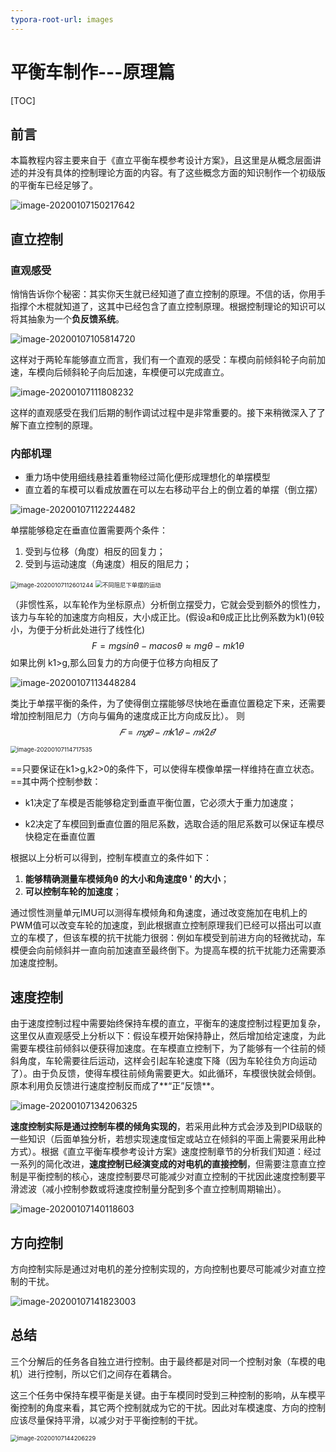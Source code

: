 ```yaml
---
typora-root-url: images
---
```


# 平衡车制作---原理篇

[TOC]

## 前言

本篇教程内容主要来自于《直立平衡车模参考设计方案》，且这里是从概念层面讲述的并没有具体的控制理论方面的内容。有了这些概念方面的知识制作一个初级版的平衡车已经足够了。



![image-20200107150217642](images/image-20200107150217642.png)

## 直立控制

### 直观感受

悄悄告诉你个秘密：其实你天生就已经知道了直立控制的原理。不信的话，你用手指撑个木棍就知道了，这其中已经包含了直立控制原理。根据控制理论的知识可以将其抽象为一个**负反馈系统**。

![image-20200107105814720](images/image-20200107105814720.png)

这样对于两轮车能够直立而言，我们有一个直观的感受：车模向前倾斜轮子向前加速，车模向后倾斜轮子向后加速，车模便可以完成直立。

![image-20200107111808232](images/image-20200107111808232.png)

这样的直观感受在我们后期的制作调试过程中是非常重要的。接下来稍微深入了了解下直立控制的原理。

### 内部机理

- 重力场中使用细线悬挂着重物经过简化便形成理想化的单摆模型
- 直立着的车模可以看成放置在可以左右移动平台上的倒立着的单摆（倒立摆）

![image-20200107112224482](../images/image-20200107112224482.png)

单摆能够稳定在垂直位置需要两个条件：

1. 受到与位移（角度）相反的回复力；
2. 受到与运动速度（角速度）相反的阻尼力；

<img src="../images/image-20200107112601244.png" alt="image-20200107112601244" style="zoom: 67%;" /> <img src="../images/image-20200107113022137.png" alt="不同阻尼下单摆的运动" style="zoom: 67%;" />

（非惯性系，以车轮作为坐标原点）分析倒立摆受力，它就会受到额外的惯性力，该力与车轮的加速度方向相反，大小成正比。(假设a和θ成正比比例系数为k1)(θ较小，为便于分析此处进行了线性化)
$$
F = mgsinθ - macosθ ≈ mgθ - mk1θ
$$
如果比例 k1>g,那么回复力的方向便于位移方向相反了 

![image-20200107113448284](images/image-20200107113448284.png)

类比于单摆平衡的条件，为了使得倒立摆能够尽快地在垂直位置稳定下来，还需要增加控制阻尼力（方向与偏角的速度成正比方向成反比）。 则
$$
𝐹=𝑚𝑔𝜃−𝑚k1𝜃−𝑚𝑘2𝜃’
$$
​                                                     <img src="images/image-20200107114717535.png" alt="image-20200107114717535" style="zoom:67%;" />

==只要保证在k1>g,k2>0的条件下，可以使得车模像单摆一样维持在直立状态。==其中两个控制参数：

- k1决定了车模是否能够稳定到垂直平衡位置，它必须大于重力加速度；

- k2决定了车模回到垂直位置的阻尼系数，选取合适的阻尼系数可以保证车模尽快稳定在垂直位置 

根据以上分析可以得到，控制车模直立的条件如下：

1. **能够精确测量车模倾角θ 的大小和角速度θ ' 的大小**；
2. **可以控制车轮的加速度**； 

通过惯性测量单元IMU可以测得车模倾角和角速度，通过改变施加在电机上的PWM值可以改变车轮的加速度，到此根据直立控制原理我们已经可以搭出可以直立的车模了，但该车模的抗干扰能力很弱：例如车模受到前进方向的轻微扰动，车模便会向前倾斜并一直向前加速直至最终倒下。为提高车模的抗干扰能力还需要添加速度控制。

## 速度控制

由于速度控制过程中需要始终保持车模的直立，平衡车的速度控制过程更加复杂，这里仅从直观感受上分析以下：假设车模开始保持静止，然后增加给定速度，为此需要车模往前倾斜以便获得加速度。在车模直立控制下，为了能够有一个往前的倾斜角度，车轮需要往后运动，这样会引起车轮速度下降（因为车轮往负方向运动了）。由于负反馈，使得车模往前倾角需要更大。如此循环，车模很快就会倾倒。原本利用负反馈进行速度控制反而成了**“正”反馈**。  

![image-20200107134206325](images/image-20200107134206325.png)

**速度控制实际是通过控制车模的倾角实现的**，若采用此种方式会涉及到PID级联的一些知识（后面单独分析，若想实现速度恒定或站立在倾斜的平面上需要采用此种方式）。根据《直立平衡车模参考设计方案》速度控制章节的分析我们知道：经过一系列的简化改进，**速度控制已经演变成的对电机的直接控制**，但需要注意直立控制是平衡控制的核心，速度控制要尽可能减少对直立控制的干扰因此速度控制要平滑滤波（减小控制参数或将速度控制量分配到多个直立控制周期输出）。

![image-20200107140118603](images/image-20200107140118603.png)

## 方向控制

方向控制实际是通过对电机的差分控制实现的，方向控制也要尽可能减少对直立控制的干扰。

![image-20200107141823003](images/image-20200107141823003.png)

## 总结

三个分解后的任务各自独立进行控制。由于最终都是对同一个控制对象（车模的电机）进行控制，所以它们之间存在着耦合。

这三个任务中保持车模平衡是关键。由于车模同时受到三种控制的影响，从车模平衡控制的角度来看，其它两个控制就成为它的干扰。因此对车模速度、方向的控制应该尽量保持平滑，以减少对于平衡控制的干扰。 

<img src="images/image-20200107144206229.png" alt="image-20200107144206229" style="zoom:67%;" />

